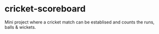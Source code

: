 # cricket-scoreboard

Mini project where a cricket match can be establised and counts the runs, balls & wickets.
